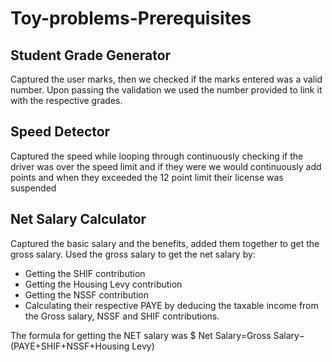 # Toy-problems-Prerequisites

## Student Grade Generator
Captured the user marks, then we checked if the marks entered was a valid number.
Upon passing the validation we used the number provided to link it with the respective grades.

## Speed Detector 
Captured the speed while looping through continuously checking if the driver was over the speed limit and if they were we would continuously add points and when they exceeded the 12 point limit their license was suspended

## Net Salary Calculator
Captured the basic salary and the benefits, added them together to get the gross salary. Used the gross salary to get the net salary by:
* Getting the SHIF contribution
* Getting the Housing Levy contribution
* Getting the NSSF contribution
* Calculating their respective PAYE by deducing the taxable income from the Gross salary, NSSF and SHIF contributions.

The formula for getting the NET salary was
$ Net Salary=Gross Salary−(PAYE+SHIF+NSSF+Housing Levy)